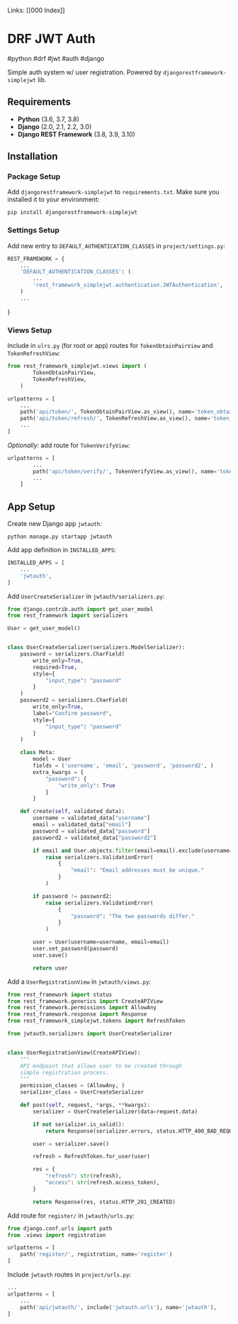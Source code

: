 Links: [[000 Index]]
# DRF JWT Auth
#python #drf #jwt #auth #django

Simple auth system w/ user registration. Powered by `djangorestframework-simplejwt` lib.

## Requirements
- **Python** (3.6, 3.7, 3.8)
- **Django** (2.0, 2.1, 2.2, 3.0)
- **Django REST Framework** (3.8, 3.9, 3.10)

## Installation
### Package Setup
Add `djangorestframework-simplejwt` to `requirements.txt`. Make sure you installed it to your environment:

	pip install djangorestframework-simplejwt

### Settings Setup
Add new entry to `DEFAULT_AUTHENTICATION_CLASSES` in `project/settings.py`:

```python
REST_FRAMEWORK = {
	...
	'DEFAULT_AUTHENTICATION_CLASSES': (
		...
		'rest_framework_simplejwt.authentication.JWTAuthentication',
	)
    ...
```
}

### Views Setup
Include in `ulrs.py` (for root or app) routes for `TokenObtainPairView` and `TokenRefreshView`:

```python
from rest_framework_simplejwt.views import (
    	TokenObtainPairView,
    	TokenRefreshView,
	)

urlpatterns = [
	...
	path('api/token/', TokenObtainPairView.as_view(), name='token_obtain_pair'),
	path('api/token/refresh/', TokenRefreshView.as_view(), name='token_refresh'),
	...
]
```
	
*Optionally*: add route for `TokenVerifyView`:

```python
urlpatterns = [
    	...
		path('api/token/verify/', TokenVerifyView.as_view(), name='token_verify'),
    	...
	]
```
	
## App Setup
Create new Django app `jwtauth`:

	python manage.py startapp jwtauth
	
Add app definition in `INSTALLED_APPS`:

```python
INSTALLED_APPS = [
	...
	'jwtauth',
]
```
	
Add `UserCreateSerializer` in `jwtauth/serializers.py`:

```python
from django.contrib.auth import get_user_model
from rest_framework import serializers

User = get_user_model()


class UserCreateSerializer(serializers.ModelSerializer):
    password = serializers.CharField(
        write_only=True,
        required=True,
        style={
            "input_type": "password"
        }
    )
    password2 = serializers.CharField(
        write_only=True,
        label="Confirm password",
        style={
            "input_type": "password"
        }
    )

    class Meta:
        model = User
        fields = ('username', 'email', 'password', 'password2', )
        extra_kwargs = {
            "password": {
                "write_only": True
            }
        }

    def create(self, validated_data):
        username = validated_data["username"]
        email = validated_data["email"]
        password = validated_data["password"]
        password2 = validated_data["password2"]

        if email and User.objects.filter(email=email).exclude(username=username).exists():
            raise serializers.ValidationError(
                {
                    "email": "Email addresses must be unique."
                }
            )

        if password != password2:
            raise serializers.ValidationError(
                {
                    "password": "The two passwords differ."
                }
            )

        user = User(username=username, email=email)
        user.set_password(password)
        user.save()

        return user

```

Add a `UserRegistrationView` in `jwtauth/views.py`:

```python
from rest_framework import status
from rest_framework.generics import CreateAPIView
from rest_framework.permissions import AllowAny
from rest_framework.response import Response
from rest_framework_simplejwt.tokens import RefreshToken

from jwtauth.serializers import UserCreateSerializer


class UserRegistrationView(CreateAPIView):
    """
    API endpoint that allows user to be created through
    simple registration process.
    """
    permission_classes = (AllowAny, )
    serializer_class = UserCreateSerializer

    def post(self, request, *args, **kwargs):
        serializer = UserCreateSerializer(data=request.data)

        if not serializer.is_valid():
            return Response(serializer.errors, status.HTTP_400_BAD_REQUEST)

        user = serializer.save()

        refresh = RefreshToken.for_user(user)

        res = {
            "refresh": str(refresh),
            "access": str(refresh.access_token),
        }

        return Response(res, status.HTTP_201_CREATED)

```

Add route for `register/` in `jwtauth/urls.py`:

```python
from django.conf.urls import path
from .views import registration

urlpatterns = [
    path('register/', registration, name='register')
]
```

Include `jwtauth` routes in `project/urls.py`:

```python
...
urlpatterns = [
	...
	path('api/jwtauth/', include('jwtauth.urls'), name='jwtauth'),
]
```